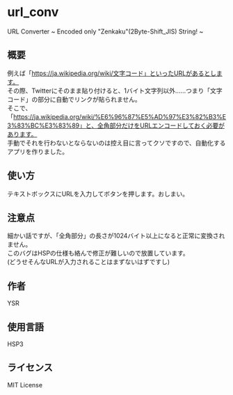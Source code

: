 # url_conv
URL Converter ~ Encoded only "Zenkaku"(2Byte-Shift_JIS) String! ~

## 概要
例えば「https://ja.wikipedia.org/wiki/文字コード」といったURLがあるとします。  
その際、Twitterにそのまま貼り付けると、1バイト文字列以外……つまり「文字コード」の部分に自動でリンクが貼られません。  
そこで、「https://ja.wikipedia.org/wiki/%E6%96%87%E5%AD%97%E3%82%B3%E3%83%BC%E3%83%89」と、全角部分だけをURLエンコードしておく必要があります。  
手動でそれを行わないとならないのは控え目に言ってクソですので、自動化するアプリを作りました。

## 使い方
テキストボックスにURLを入力してボタンを押します。おしまい。

## 注意点
細かい話ですが、「全角部分」の長さが1024バイト以上になると正常に変換されません。  
このバグはHSPの仕様も絡んで修正が難しいので放置しています。  
(どうせそんなURLが入力されることはまずないはずですし)  

## 作者
YSR

## 使用言語
HSP3

## ライセンス
MIT License
